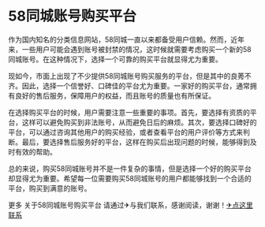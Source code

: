 # 58同城账号购买平台

作为国内知名的分类信息网站，58同城一直以来都备受用户信赖。然而，近年来，一些用户可能会遇到账号被封禁的情况，这时候就需要考虑购买一个新的58同城账号。在这种情况下，选择一个可靠的购买平台就显得尤为重要。

现如今，市面上出现了不少提供58同城账号购买服务的平台，但是其中的良莠不齐。因此，选择一个信誉好、口碑佳的平台尤为重要。一家好的购买平台，通常拥有良好的售后服务，保障用户的权益，而且账号的质量也有所保证。

在选择购买平台的时候，用户需要注意一些重要的事项。首先，要选择有资质的平台，这样可以避免购买到非法账号，从而避免日后的麻烦。其次，要选择口碑好的平台，可以通过咨询其他用户的购买经验，或者查看平台的用户评价等方式来判断。最后，要选择售后服务好的平台，这样在购买后出现问题的时候，能够得到及时有效的帮助。

总的来说，购买58同城账号并不是一件复杂的事情，但是选择一个好的购买平台却显得尤为重要。希望每一位需要购买58同城账号的用户都能够找到一个合适的平台，购买到满意的账号。

更多 关于58同城账号购买平台 请通过✈与我们联系，感谢阅读，谢谢！[✈点这里联系](https://b.k02.cc)